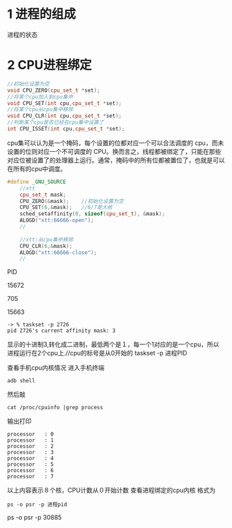 # 1 进程的组成

进程的状态

# 2 CPU进程绑定

```cpp
//初始化设置为空
void CPU_ZERO(cpu_set_t *set);
//将某个cpu加入到cpu集中
void CPU_SET(int cpu,cpu_set_t *set);
//将某个cpu从cpu集中移除
void CPU_CLR(int cpu,cpu_set_t *set);
//判断某个cpu是否已经在cpu集中设置了
int CPU_ISSET(int cpu,cpu_set_t *set);
```
cpu集可以认为是一个掩码，每个设置的位都对应一个可以合法调度的 cpu，而未设置的位则对应一个不可调度的 CPU。换而言之，线程都被绑定了，只能在那些对应位被设置了的处理器上运行。通常，掩码中的所有位都被置位了，也就是可以在所有的cpu中调度。

```cpp
#define _GNU_SOURCE
    //xtt
    cpu_set_t mask;
    CPU_ZERO(&mask);    //初始化设置为空
    CPU_SET(6,&mask);   //6/7是大核
    sched_setaffinity(0, sizeof(cpu_set_t), &mask);
    ALOGD("xtt:66666-open");
    //
    
    //xtt:从cpu集中移除
    CPU_CLR(6,&mask);
    ALOGD("xtt:66666-close");
    //
```

PID

15672

705

15663

```shell
-> % taskset -p 2726
pid 2726's current affinity mask: 3
```
显示的十进制3,转化成二进制，最低两个是１，每一个1对应的是一个cpu，所以进程运行在2个cpu上.//cpu的标号是从0开始的
taskset -p 进程PID

查看手机cpu内核情况
进入手机终端
```shell
adb shell
```
然后敲
```shell
cat /proc/cpuinfo |grep process
```
输出打印
```shell
processor	: 0
processor	: 1
processor	: 2
processor	: 3
processor	: 4
processor	: 5
processor	: 6
processor	: 7
```
以上内容表示８个核，CPU计数从０开始计数
查看进程绑定的cpu内核
格式为
```shell
ps -o psr -p 进程pid
```
ps -o psr -p 30885 



















